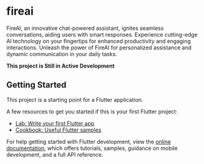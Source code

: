# fireai

FireAI, an innovative chat-powered assistant, ignites seamless conversations, aiding users with smart responses. Experience cutting-edge AI technology on your fingertips for enhanced productivity and engaging interactions. Unleash the power of FireAI for personalized assistance and dynamic communication in your daily tasks.

**This project is Still in Active Development**
## Getting Started

This project is a starting point for a Flutter application.

A few resources to get you started if this is your first Flutter project:

- [Lab: Write your first Flutter app](https://docs.flutter.dev/get-started/codelab)
- [Cookbook: Useful Flutter samples](https://docs.flutter.dev/cookbook)

For help getting started with Flutter development, view the
[online documentation](https://docs.flutter.dev/), which offers tutorials,
samples, guidance on mobile development, and a full API reference.
